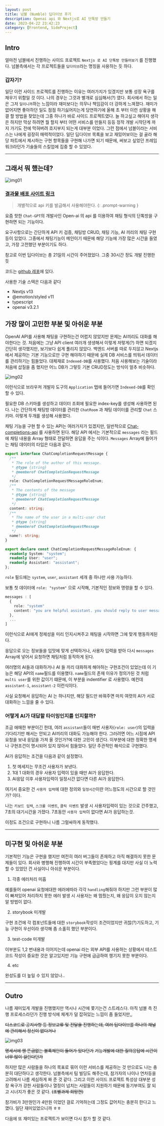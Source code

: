 ```yaml
---
layout: post
title: 넘블 (Numble) 딥다이브 후기
description: Openai api 와 Nextjs로 AI 단톡방 만들기
date: 2023-04-22 23:42:23
category: [Frontend, SideProject]
---
```


## Intro

얼마전 넘블에서 진행하는 사이드 프로젝트 `Nextjs 로 AI 단톡방 만들어보기` 를 진행했다. 넘블측에서는 각 프로젝트들을 `딥다이브`라는 명칭을 사용하는 듯 하다.

### 갑자기?

일단 이런 사이드 프로젝트를 진행하는 이유는 여러가지가 있겠지만 보통 성장 욕구를 채우기 위함일 것 이다. 나의 경우는 그것과 별개로 심심해서(?) 였다. 회사에서 하는 일은 그저 `일이니까`하는 느낌이라 재미보다는 의무나 책임감이 더 강하게 느껴졌다. 재미가 없어지면 좋아하던 일도 점점 하기싫어지는게 당연하기에 올해 초 부터 이런 상황을 해결 할 방법을 찾았는데 그중 하나가 바로 사이드 프로젝트였다. 늘 하고싶고 해야지 생각은 하지만 막상 하려면 뭘 할지 부터 어떤 서비스를 만들지 등등 정작 개발 시작단계 까지 가기도 전에 막혀버려 흐지부지 되는게 대부분 이었다. 그런 점에서 넘블이라는 서비스는 나에게 굉장히 매력적이었다. 일단 딥다이브 목록을 보고 재밌어보이는 걸 골라 해당 파트에서 제시하는 구현 항목들을 구현해 나가면 되기 때문에, 써보고 싶었던 프레임워크라던가 기술들의 스킬업에 집중 할 수 있었다.

---

## 그래서 뭐 했는데?

![img01](https://github.com/yuta-97/yuta-97.github.io/blob/master/images/_post-23-04-22-01.png?raw=true)

### [결과물 배포 사이트 링크](https://numble-ai-chat.vercel.app)

> 개별적으로 api 키를 발급해서 사용해야한다.
{: .prompt-warning }

요즘 핫한 `Chat-GPT`의 개발사인 Open-ai 의 api 를 이용하여 채팅 형식의 단톡방을 구현하면 되는 기능이다.

요구사항으로는 간단하게 API 키 검증, 채팅방 CRUD, 채팅 기능, AI 끼리의 채팅 구현 등이 있었다. 그중에서 채팅기능이 메인이기 때문에 해당 기능에 가장 많은 시간을 들였고, 가장 고전했던 부분이기도 하다.

참고로 이번 딥다이브는 총 21일의 시간이 주어졌었다. 그중 30시간 정도 개발 진행한듯

코드는 [github 레포](https://gihub.com/yuta-97/numble-ai-chat)에 있다.

사용한 기술 스택은 다음과 같다
- Nextjs v13
- @emotion/styled v11
- typescript
- openai v3.2.1

## 가장 많이 고민한 부분 및 아쉬운 부분

OpenAI API를 사용해 채팅을 구현하는건 어렵지 않았지만 문제는 AI끼리도 대화를 해야한다는 것. 처음에는 그냥 API client 여러개 생생해서 이렇게 저렇게(?) 하면 되겠지 간단히 생각했지만, 보기보다 쉽게 풀리지 않았다. 백엔드 서버를 따로 두지않고 Nextjs에서 제공하는 기본 기능으로만 구현 해야하기 때문에 실제 DB 서비스를 띄워서 데이터를 관리하기는 힘들었다. 대체재로 `Indexed-DB`를 사용했다. 처음 사용해보는 기술이라 처음에 삽질을 좀 했지만 어느 DB가 그렇듯 기본 CRUD정도는 방식이 얼추 비슷하다.

![img02](https://github.com/yuta-97/yuta-97.github.io/blob/master/images/_post-23-04-22-02.png?raw=true)

이런식으로 브라우저 개발자 도구의 `Application` 탭에 들어가면 `Indexed-DB`를 확인 할 수 있다.

필요한 DB 스키마를 생성하고 데이터 조회에 필요한 index-key를 생성해 사용하면 된다. 나는 간단하게 채팅방 데이터를 관리한 `ChatRoom` 과 채팅 데이터를 관리할 `Chat` 스키마. 이렇게 두개를 생성해 사용했다.

채팅 기능을 구현 할 수 있는 API는 여러가지가 있겠지만, 일반적으로 [Chat-completions-api](https://platform.openai.com/docs/guides/chat/chat-completions-beta) 를 사용하면 된다. 해당 API 에서는 기본적으로 `messages` 라는 필드에 채팅 내용을 Array 형태로 전달하면 응답을 주는 식이다. `Messages` Array에 들어가는 채팅 데이터의 타입은 다음과 같다.

```ts
export interface ChatCompletionRequestMessage {
  /**
   * The role of the author of this message.
   * @type {string}
   * @memberof ChatCompletionRequestMessage
   */
  role: ChatCompletionRequestMessageRoleEnum;
  /**
   * The contents of the message
   * @type {string}
   * @memberof ChatCompletionRequestMessage
   */
  content: string;
  /**
   * The name of the user in a multi-user chat
   * @type {string}
   * @memberof ChatCompletionRequestMessage
   */
  name?: string;
}

export declare const ChatCompletionRequestMessageRoleEnum: {
  readonly System: "system";
  readonly User: "user";
  readonly Assistant: "assistant";
};
```

`role` 필드에는 `system`, `user`, `assistant` 세개 중 하나만 사용 가능하다.

보통 첫 데이터에 `role: "system"` 으로 시작해, 기본적인 정보와 명령을 할 수 있다.

```ts
messages : [
  {
    role: "system"
    content: "you are helpful assistant. you should reply to user message. you can request more information to user for advanced reply."
  },
  ...
]
```

이런식으로 AI에게 정체성을 미리 인지시켜주고 채팅을 시작하면 그에 맞게 행동하게된다.

응답으로 오는 정보들을 입맛에 맞게 선택하거나, 사용자 입력을 받아 다시 `messages` Array에 넣어서 요청하면 채팅처럼 동작하게 된다.

여러명의 AI들과 대화하거나 AI 들 끼리 대화하게 해야하는 구현조건이 있었는데 이 기능은 해당 API의 `name`필드를 이용했다. `name`필드의 존재 이유가 정의가된 것 처럼 `multi user`를 위한 값이기 떄문에, 이 부분을 indentifier 로 사용했다. 예컨데 `assistant-1`, `assistant-2` 이런식이다.

사실 요청해서 응답하는 AI 는 하나지만, 해당 필드만 바꿔주면 마치 여렷의 AI가 서로 대화하는 느낌을 줄 수 있다.

### 어떻게 AI가 대답할 타이밍인지를 인지할까?

조금 애매한 부분이긴 한데, 여러 `assistant`들이 매번 사용자(`role: user`)의 입력을 기다리기만 해서는 안되고 AI끼리의 대화도 가능해야 한다. 그러려면 어느 시점에 API 요청을 보내 응답을 가져 올 것인가?에 대한 고민이 생긴다. 이부분에 대한 정확한 명세나 구현조건이 명시되어 있지 않아서 힘들었다. 일단 주관적인 해석으로 구현했다.

AI가 응답하는 조건을 다음과 같이 설정했다.

1. 첫 메세지는 무조건 사용자가 보낸다.
2. 1대 1 대화의 경우 사용자 입력이 있을 때만 AI가 응답한다.
3. AI응답 이후 사용자입력이 일정시간 없다면 다른 AI가 응답한다.

여기서 중요한 건 `사용자 입력`에 대한 정의와 `일정시간`이란 어느정도의 시간으로 할 것인가? 이다.

나는 `키보드 입력`, `스크롤 이벤트`, `클릭 이벤트` 발생 시 사용자입력이 있는 것으로 간주했고, 7초의 대기시간을 가졌다. 7초동안 `사용자 입력`이 없다면 AI가 응답하는것.

이정도 조건으로 구현하니 나름 그럴싸하게 동작했다.

---

## 미구현 및 아쉬운 부분

기본적인 기능은 구현을 했지만 여전히 여러 버그들이 존재하고 아직 해결하지 못한 문제들이 있다. 회사와 병행해 진행하여 시간이 부족했었다는 핑계를 대지만 사실 더 노력할 수 있었던 건 사실이니 아쉬운 부분이다.

1. 각종 에러처리 미흡

예를들어 openai 요청에대한 에러에따라 각각 `handling`해줘야 하지만 그런 부분이 많이 빠져있어 처리하지 못한 에러 발생 시 사용자는 왜 멈췄는지, 왜 응답이 오지 않는지 알 방법이 없다.

2. storybook 미개발

구현 조건에 각 컴포넌트들에 대한 `storybook`작성이 조건이었지만 귀찮(?)기도하고, 기능 구현이 우선이라 생각해 좀 소홀히 했던 부분이다.

3. test-code 미개발

이부분도 1,2 번내용과 이어지는데 openai 라는 외부 API를 사용하는 상황에서 테스트코드 작성이 중요한 것은 알고있지만 기능 구현에 급급하여 챙기지 못한 부분이다.

4. etc

완성도를 더 높일 수 있지 않았나..

---

## Outro

나름 재미있게 개발을 진행했지만 역시나 시간에 쫓기는건 스트레스다. 아직 넘블 측 진행 프로세스라던가 진행 방식에 체계가 덜 잡혀있는 느낌이 좀 들었지만,,

~~디스코드로 공지사항 등 정보교류 및 전달을 진행하는데, 여러 딥다이브를 하나의 채널에 관리해서 정신이 없다거나~~

![img03](https://github.com/yuta-97/yuta-97.github.io/blob/master/images/_post-23-04-22-03.png?raw=true)

~~명세서에 웬 뜬금없는 블록체인이 들어가 있다던가~~
~~기능개발에 대한 질의응답에 시간이 너무 많이 걸린다던가~~

하지만 많은 사람들을 하나의 목표로 묶어 이런 서비스를 제공하는 것 만으로도 나는 충분히 대단하다고 생각한다. 넘블측에서 팀 빌딩도 해주는데, 참가자의 나이나 연차등을 고려해서 나름 세심하게 짜 준 것 같다. 그리고 이런 사이드 프로젝트 특성상 대부분 성장 욕구가 강한 사람들이나 열정이 넘치는 사람들이 지원하기 때문에 동기부여도 잘 되고 시너지가 좋은 것 같다. ~~(조별과제 희망편)~~

참가비가 3만원인가 4만원 이었던 걸로 기억하는데 그정도 값어치는 충분히 한다고 느꼈다. 일단 재미있었으니까 ㅎㅎ

다음에 또 재미있는 프로젝트가 보이면 다시 참가 할 것 같다.
